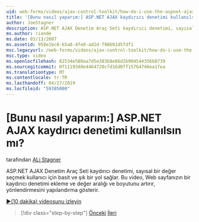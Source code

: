 ```yaml
---
uid: web-forms/videos/ajax-control-toolkit/how-do-i-use-the-aspnet-ajax-slider-control
title: '[Bunu nasıl yaparım:] ASP.NET AJAX kaydırıcı denetimi kullanılsın mı? | Microsoft Docs'
author: JoeStagner
description: ASP.NET AJAX Denetim Araç Seti kaydırıcı denetimi, sayısal bir değer seçmek kullanıcı için basit ve şık bir yol sağlar. Bu video gösterir ad nasıl...
ms.author: riande
ms.date: 03/13/2007
ms.assetid: 958e1bc8-65a8-4fe0-ad2d-f98691d5fdf1
msc.legacyurl: /web-forms/videos/ajax-control-toolkit/how-do-i-use-the-aspnet-ajax-slider-control
msc.type: video
ms.openlocfilehash: 62534e580aa7d5e383b8e86d2b904544356b0739
ms.sourcegitcommit: 0f1119340e4464720cfd16d0ff15764746ea1fea
ms.translationtype: MT
ms.contentlocale: tr-TR
ms.lasthandoff: 04/17/2019
ms.locfileid: "59385000"
---
```

# <a name="how-do-i-use-the-aspnet-ajax-slider-control"></a>[Bunu nasıl yaparım:] ASP.NET AJAX kaydırıcı denetimi kullanılsın mı?

tarafından [ALi Stagner](https://github.com/JoeStagner)

ASP.NET AJAX Denetim Araç Seti kaydırıcı denetimi, sayısal bir değer seçmek kullanıcı için basit ve şık bir yol sağlar. Bu video, Web sayfanızın bir kaydırıcı denetimi ekleme ve değer aralığı ve boyutunu artırır, yönlendirmesini yapılandırma gösterir.

[&#9654;(10 dakika) videosunu izleyin](https://channel9.msdn.com/Blogs/ASP-NET-Site-Videos/how-do-i-use-the-aspnet-ajax-slider-control)

> [!div class="step-by-step"]
> [Önceki](how-do-i-use-the-aspnet-ajax-confirmbutton-extender.md)
> [İleri](how-do-i-use-the-aspnet-ajax-autocomplete-control.md)
